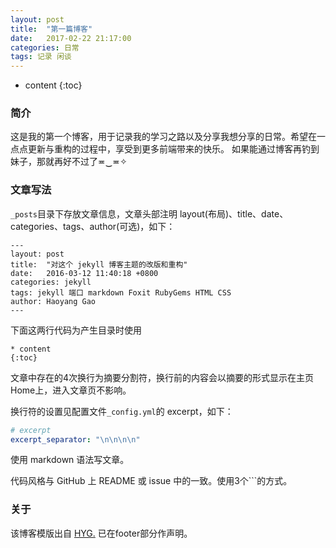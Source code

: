 ```yaml
---
layout: post
title:  "第一篇博客"
date:   2017-02-22 21:17:00
categories: 日常
tags: 记录 闲谈 
---
```


* content
{:toc}

### 简介

这是我的第一个博客，用于记录我的学习之路以及分享我想分享的日常。希望在一点点更新与重构的过程中，享受到更多前端带来的快乐。
如果能通过博客再钓到妹子，那就再好不过了≖‿≖✧



### 文章写法

`_posts`目录下存放文章信息，文章头部注明 layout(布局)、title、date、categories、tags、author(可选)，如下：

```
---
layout: post
title:  "对这个 jekyll 博客主题的改版和重构"
date:   2016-03-12 11:40:18 +0800
categories: jekyll
tags: jekyll 端口 markdown Foxit RubyGems HTML CSS
author: Haoyang Gao
---
```

下面这两行代码为产生目录时使用
```
* content
{:toc}
```

文章中存在的4次换行为摘要分割符，换行前的内容会以摘要的形式显示在主页Home上，进入文章页不影响。

换行符的设置见配置文件`_config.yml`的 excerpt，如下：

```yml
# excerpt
excerpt_separator: "\n\n\n\n"
```

使用 markdown 语法写文章。

代码风格与 GitHub 上 README 或 issue 中的一致。使用3个\`\`\`的方式。

### 关于

该博客模版出自 [HYG.](https://github.com/Gaohaoyang) 已在footer部分作声明。